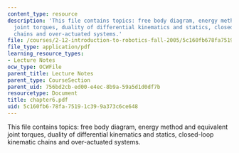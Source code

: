 ```yaml
---
content_type: resource
description: 'This file contains topics: free body diagram, energy method and equivalent
  joint torques, duality of differential kinematics and statics, closed-loop kinematic
  chains and over-actuated systems.'
file: /courses/2-12-introduction-to-robotics-fall-2005/5c160fb678fa75191c399a373c6ce648_chapter6.pdf
file_type: application/pdf
learning_resource_types:
- Lecture Notes
ocw_type: OCWFile
parent_title: Lecture Notes
parent_type: CourseSection
parent_uid: 756bd2cb-ed00-e4ec-8b9a-59a5d1d0df7b
resourcetype: Document
title: chapter6.pdf
uid: 5c160fb6-78fa-7519-1c39-9a373c6ce648
---
```

This file contains topics: free body diagram, energy method and equivalent joint torques, duality of differential kinematics and statics, closed-loop kinematic chains and over-actuated systems.

